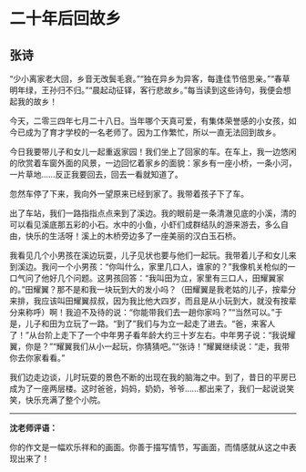# 二十年后回故乡 #

## 张诗 ##

“少小离家老大回，乡音无改鬓毛衰。”“独在异乡为异客，每逢佳节倍思亲。”“春草明年绿，王孙归不归。”“晨起动征铎，客行悲故乡。”每当读到这些诗句，我便会想起我的故乡！
   
今天，二零三四年七月二十八日。当年哪个天真可爱，有集体荣誉感的小女孩，如今已成为了育才学校的一名老师了。因为工作繁忙，所以一直无法回到故乡。
   
今日我要带儿子和女儿一起重返家园！我们坐上了回家的车。在车上，我一边悠闲的欣赏着车窗外面的风景，一边回忆着家乡的面貌：家乡有一座小桥，一条小河，一片草地……反正我要回去，回去一看就知道了。
   
忽然车停了下来，我向外一望原来已经到家了。我带着孩子下了车。
   
出了车站，我们一路指指点点来到了溪边。我的眼前是一条清澈见底的小溪，清的可以看见溪底那五彩的小石。水中的小鱼，小虾们成群结队的游来游去，多么自由，快乐的生活呀！溪上的木桥旁边多了一座美丽的汉白玉石桥。
  
我看见几个小男孩在溪边玩耍，儿子见状也要与他们一起玩。我带着儿子和女儿来到溪边。我问一个小男孩：“你叫什么，家里几口人，谁家的？”我像机关枪似的一口气问了他好几个问题。这男孩回答：“我叫田为立，家里有三口人，田耀翼家的。”田耀翼？那不是和我一块玩到大的发小吗？（田耀翼是我老姑的儿子，按辈分来排，我应该叫田耀翼叔叔，因为我比他大四岁，而且是从小玩到大，就没有按辈分来称呼）啊！我迫不及待的说：“你能带我们去一趟你家吗？”“当然可以。”于是，儿子和田为立玩了一路。“到了”我们与为立一起走了进去。“爸，来客人了！”从台阶上走下了一个中年男子看年龄大约三十岁左右。中年男子说：“我说耀翼，你是？”“耀翼我们从小一起玩，你猜猜吧。”“张诗！”耀翼继续说：“走，我带你去你家看看。”
   
我们边走边谈，儿时玩耍的景色不断的出现在我的脑海之中。到了，昔日的平房已成为了一座两层楼。这时爸爸，妈妈，奶奶，爷爷……都出来了，我们一起说说笑笑，快乐充满了整个小院。

-------------------------------------

**沈老师评语：**

你的作文是一幅欢乐祥和的画面。你善于描写情节，写画面，而情感就从这之中表现出来了！